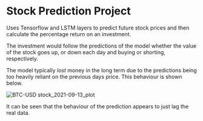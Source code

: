 <h1> Stock Prediction Project </h1>

Uses Tensorflow and LSTM layers to predict future stock prices and then calculate the percentage return on an investment.

The investment would follow the predictions of the model whether the value of the stock goes up, or down each day and buying or shorting, respectively.

The model typically *lost* money in the long term due to the predictions being too heavily reliant on the previous days price. This behaviour is shown below.

![BTC-USD stock_2021-09-13_plot](https://user-images.githubusercontent.com/19304904/133164044-a0d8cb48-21bb-4d49-9d6d-e452acf4aa46.jpg)

It can be seen that the behaviour of the prediction appears to just lag the real data.

